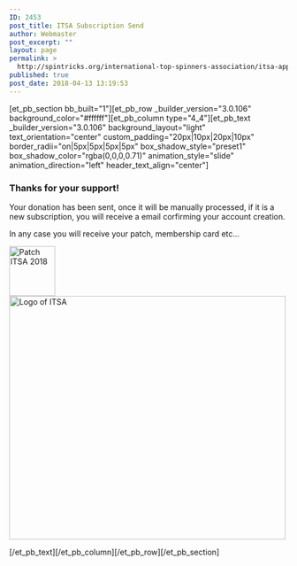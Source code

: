 ```yaml
---
ID: 2453
post_title: ITSA Subscription Send
author: Webmaster
post_excerpt: ""
layout: page
permalink: >
  http://spintricks.org/international-top-spinners-association/itsa-application-form/confirmation/itsa-subscription-send/
published: true
post_date: 2018-04-13 13:19:53
---
```

[et_pb_section bb_built="1"][et_pb_row _builder_version="3.0.106" background_color="#ffffff"][et_pb_column type="4_4"][et_pb_text _builder_version="3.0.106" background_layout="light" text_orientation="center" custom_padding="20px|10px|20px|10px" border_radii="on|5px|5px|5px|5px" box_shadow_style="preset1" box_shadow_color="rgba(0,0,0,0.71)" animation_style="slide" animation_direction="left" header_text_align="center"]
<h3>Thanks for your support!</h3>
Your donation has been sent, once it will be manually processed, if it is a new subscription, you will receive a email corfirming your account creation.

In any case you will receive your patch, membership card etc...

<img class="aligncenter size-full wp-image-652" src="http://spintricks.org/wp-content/uploads/2018/03/ITSA-patch_red_90px.gif" alt="Patch ITSA 2018" width="83" height="90" />

<img class="aligncenter size-full wp-image-528" src="http://spintricks.org/wp-content/uploads/2018/03/ITSA-logo.gif" alt="Logo of ITSA" width="500" height="440" />

[/et_pb_text][/et_pb_column][/et_pb_row][/et_pb_section]